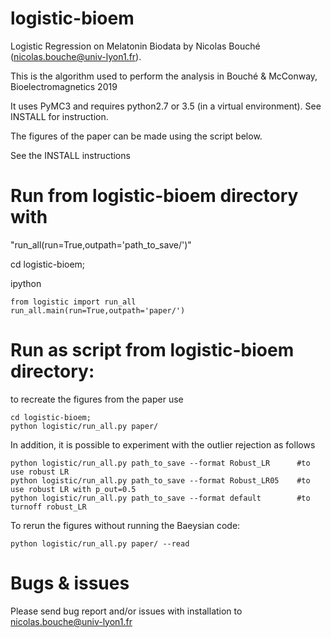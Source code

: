 # logistic-bioem
Logistic Regression on Melatonin Biodata by  Nicolas Bouché (nicolas.bouche@univ-lyon1.fr).

This is the algorithm used to perform the analysis in Bouché & McConway, Bioelectromagnetics 2019

It uses PyMC3 and requires python2.7 or 3.5 (in a virtual environment). See INSTALL for instruction.

The figures of the paper can be made using the script below.

See the INSTALL instructions

# Run from logistic-bioem directory with 

"run_all(run=True,outpath='path_to_save/')"

cd logistic-bioem;

ipython
```
from logistic import run_all
run_all.main(run=True,outpath='paper/')
```

# Run as script from logistic-bioem directory:

to recreate the figures from the paper use
```
cd logistic-bioem;
python logistic/run_all.py paper/
```

In addition, it is possible to experiment with the outlier rejection as follows
```
python logistic/run_all.py path_to_save --format Robust_LR      #to use robust LR
python logistic/run_all.py path_to_save --format Robust_LR05    #to use robust LR with p_out=0.5
python logistic/run_all.py path_to_save --format default        #to turnoff robust_LR
```
To rerun the figures without running the Baeysian code:
```
python logistic/run_all.py paper/ --read
```

# Bugs & issues

Please send bug report and/or issues with installation to nicolas.bouche@univ-lyon1.fr
